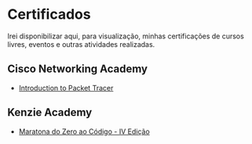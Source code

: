 # Certificados
Irei disponibilizar aqui, para visualização, minhas certificações de cursos livres, eventos e outras atividades realizadas.

## Cisco Networking Academy
- [Introduction to Packet Tracer](https://github.com/shioheii/Certificados/blob/main/Meus%20certificados/Cisco%20Networking%20Academy/Introduction%20to%20Packet%20Tracer.pdf)

## Kenzie Academy
- [Maratona do Zero ao Código - IV Edição](https://github.com/shioheii/Certificados/blob/main/Meus%20certificados/Kenzie%20Academy/Maratona%20do%20Zero%20ao%20C%C3%B3digo%20-%20IV%20Edi%C3%A7%C3%A3o.pdf)
